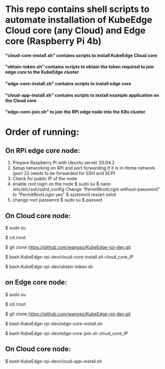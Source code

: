 # This repo contains shell scripts to automate installation of KubeEdge Cloud core (any Cloud) and Edge core (Raspberry Pi 4b)

#### "cloud-core-install.sh" contains scripts to install KubeEdge Cloud core
#### "obtain-token.sh" contains scripts to obtain the token required to join edge core to the KubeEdge cluster
#### "edge-core-install.sh" contains scripts to install edge core
#### "cloud-app-install.sh" contains scripts to install example application on the Cloud core
#### "edge-core-join.sh" to join the RPi edge node into the K8s cluster

# Order of running:

## On RPi edge core node:

 1) Prepare Raspberry Pi with Ubuntu server 20.04.2
 2) Setup networking on RPi and port forwarding if it is in Home network (port 22 needs to be forwarded for SSH and SCP)
 3) Check for public IP of the node
 4) enable root login on the node
    $ sudo su
    $ nano /etc/etc/ssh/sshd_config
    Change “PermitRootLogin without-password” to “PermitRootLogin yes”
    $ systemctl restart sshd
 5) change root password
    $ sudo su 
    $ passwd


## On Cloud core node:

 $ sudo su
 
 $ cd /root
 
 $ git clone https://github.com/wangso/KubeEdge-rpi-dev.git
 
 $ bash KubeEdge-rpi-dev/cloud-core-install.sh cloud_core_IP
 
 $ bash KubeEdge-rpi-dev/obtain-token.sh


## on Edge core node:

 $ sudo su
 
 $ cd /root
 
 $ git clone https://github.com/wangso/KubeEdge-rpi-dev.git
 
 $ bash KubeEdge-rpi-dev/edge-core-install.sh 
 
 $ bash KubeEdge-rpi-dev/edge-core-join.sh cloud_core_IP

## On Cloud core node:
 $ bash KubeEdge-rpi-dev/cloud-app-install.sh

